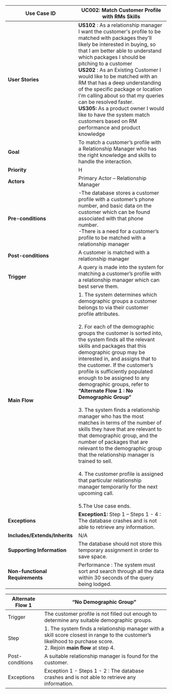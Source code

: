 | Use Case ID                     	| UC002: Match Customer Profile with RMs Skills                                                                                                                                                                                                                                                                                                                                                                                                                                                                                                                                                                                                                                                                                                                                                                                                                                                                                                                                                                                                                                                                                                                                                                                                                                                                                                                                                                                                                                                                                                                                       	|
|---------------------------------	|-----------------------------------------------------------------------------------------------------------------------------------------------------------------------------------------------------------------------------------------------------------------------------------------------------------------------------------------------------------------------------------------------------------------------------------------------------------------------------------------------------------------------------------------------------------------------------------------------------------------------------------------------------------------------------------------------------------------------------------------------------------------------------------------------------------------------------------------------------------------------------------------------------------------------------------------------------------------------------------------------------------------------------------------------------------------------------------------------------------------------------------------------------------------------------------------------------------------------------------------------------------------------------------------------------------------------------------------------------------------------------------------------------------------------------------------------------------------------------------------------------------------------------------------------------------------------	|
| **User Stories**                	| **US102** : As a relationship manager I want the customer's profile to be matched with packages they'll likely be interested in buying, so that I am better able to understand which packages I should be pitching to a customer<br>**US202** : As an Existing Customer I would like to be matched with an RM that has a deep understanding of the specific package or location I'm calling about so that my queries can be resolved faster.</br>**US305:** As a product owner I would like to have the system match customers based on RM performance and product knowledge                                                                                                                                                                                                                                                                                                                                                                                                                                                                                                                                                                                                                                                                                                                                                                                                                                                                                                                                                                                                                                                            	|
| **Goal**                        	| To match a customer’s profile with a Relationship Manager who has the right knowledge and skills to handle the interaction.                                                                                                                                                                                                                                                                                                                                                                                                                                                                                                                                                                                                                                                                                                                                                                                                                                                                                                                                                                                                                                                                                                                                                                                                                                                                                                                                                                                     	|
| **Priority**                    	| H                                                                                                                                                                                                                                                                                                                                                                                                                                                                                                                                                                                                                                                                                                                                                                                                                                                                                                                                                                                                                                                                                                                                                                                                                                                                                                                                                                                                                                                                                                                                                                     	|
| **Actors**                      	| Primary Actor – Relationship Manager                                                                                                                                                                                                                                                                                                                                                                                                                                                                                                                                                                                                                                                                                                                                                                                                                                                                                                                                                                                                                                                                                                                                                                                                                                                                                                                                                                                                                                                                                         	|
| **Pre-conditions**              	| -The database stores a customer profile with a customer’s phone number, and basic data on the customer which can be found associated with that phone number.</br>-There is a need for a customer’s profile to be matched with a relationship manager                                                                                                                                                                                                                                                                                                                                                                                                                                                                                                                                                                                                                                                                                                                                                                                                                                                                                                                                                                                                                                                                                                                                                                                                                                                                                       	|
| **Post-conditions**             	| A customer is matched with a relationship manager                                                                                                                                                                                                                                                                                                                                                                                                                                                                                                                                                                                                                                                                                                                                                                                                                                                                                                                                                                                                                                                                                                                                                                                                                                                                                                                                                                                                                                                                     	|
| **Trigger**                     	| A query is made into the system for matching a customer’s profile with a relationship manager which can best serve them.                                                                                                                                                                                                                                                                                                                                                                                                                                                                                                                                                                                                                                                                                                                                                                                                                                                                                                                                                                                                                                                                                                                                                                                                                                                                                                                                                                                                                                   	|
| **Main Flow**                   	| 1. The system determines which demographic groups a customer belongs to via their customer profile attributes. <br><br>2. For each of the demographic groups the customer is sorted into, the system finds all the relevant skills and packages that this demographic group may be interested in, and assigns that to the customer. If the customer’s profile is sufficiently populated enough to be assigned to any demographic groups, refer to **“Alternate Flow 1 : No Demographic Group”**<br><br>3. The system finds a relationship manager who has the most matches in terms of the number of skills they have that are relevant to that demographic group, and the number of packages that are relevant to the demographic group that the relationship manager is trained to sell. <br><br>4. The customer profile is assigned that particular relationship manager temporarily for the next upcoming call. <br><br>5.The Use case ends.  	|
| **Exceptions**                  	| **Exception1:** Step 1 – Steps 1 - 4 : The database crashes and is not able to retrieve any information.                                                                                                                                                                                                                                                                                                                                                                                                                                                                                                                                                                                                                                                                                                                                                                                                                                                                                                                                                                                                                                                                                                                                                                                                	|
| **Includes/Extends/Inherits**   	| N/A                                                                                                                                                                                                                                                                                                                                                                                                                                                                                                                                                                                                                                                                                                                                                                                                                                                                                                                                                                                                                                                                                                                                                                                                                                                                                                                                                                                                                                                                     	|
| **Supporting Information**      	| The database should not store this temporary assignment in order to save space.                                                                                                                                                                                                                                                                                                                                                                                                                                                                                                                                                                                                                                                                                                                                                                                                                                                                                                                                                                                                                                                                                                                                                                                                                                                                                                                              	|
| **Non-functional Requirements** 	| Performance :  The system must sort and search through all the data within 30 seconds of the query being lodged.                                                                                                                                                                                                                                                                                                                                                                                                                                                                                                                                                                                                                                                                                                                                                                                                                                                                                                                                                                                                                                                                                                                                                                                                                                                                                                                                                                                                                     	|

                                                                                    	

| Alternate Flow 1 	| “No Demographic Group”                                                                                                                                      	|
|------------------	|-------------------------------------------------------------------------------------------------------------------------------------------------------------	|
| Trigger          	| The customer profile is not filled out enough to determine any suitable demographic groups.                                                                 	|
| Step             	| 1. The system finds a relationship manager with a skill score closest in range to the customer’s likelihood to purchase score. <br>2. Rejoin **main flow** at step 4. 	|
| Post-conditions  	| A suitable relationship manager is found for the customer.                                                                                                  	|
| Exceptions       	| Exception 1 - Steps 1 - 2 : The database crashes and is not able to retrieve any information.                                                               	|
